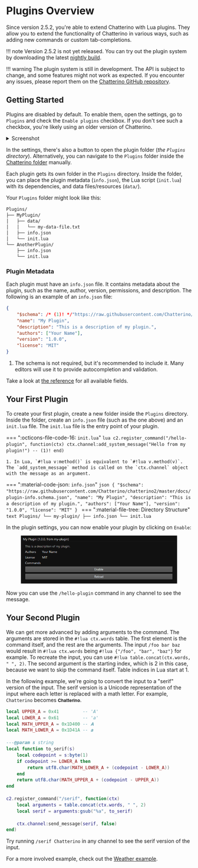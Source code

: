# Plugins Overview

Since version 2.5.2, you're able to extend Chatterino with Lua plugins. They allow you to extend the functionality of Chatterino in various ways, such as adding new commands or custom tab-completions.

<!-- prettier-ignore -->
!!! note
    Version 2.5.2 is not yet released. You can try out the plugin system by downloading the latest [nightly build](../Help.md#what-is-nightly-and-how-to-use-install-it).

<!-- prettier-ignore -->
!!! warning
    The plugin system is still in development. The API is subject to change, and some features might not work as expected. If you encounter any issues, please report them on the [Chatterino GitHub repository](https://github.com/Chatterino/chatterino2/issues).

## Getting Started

Plugins are disabled by default. To enable them, open the settings, go to `Plugins` and check the `Enable plugins` checkbox.
If you don't see such a checkbox, you're likely using an older version of Chatterino.

<details><summary>Screenshot</summary>

<img alt="Chatterino settings" src="../images/plugins/settings-enable.png">

</details>

In the settings, there's also a button to open the plugin folder (_the `Plugins` directory_). Alternatively, you can navigate to the `Plugins` folder inside the [Chatterino folder](../Settings.md#where-is-my-chatterino-folder-located) manually.

Each plugin gets its own folder in the `Plugins` directory. Inside the folder, you can place the plugin metadata (`info.json`), the Lua script (`init.lua`) with its dependencies, and data files/resources (`data/`).

Your `Plugins` folder might look like this:

```text
Plugins/
├── MyPlugin/
│   ├── data/
│   │   └── my-data-file.txt
│   ├── info.json
│   └── init.lua
└── AnotherPlugin/
    ├── info.json
    └── init.lua
```

### Plugin Metadata

Each plugin must have an `info.json` file. It contains metadata about the plugin, such as the name, author, version, permissions, and description. The following is an example of an `info.json` file:

<!-- prettier-ignore -->
```json title="info.json"
{
    "$schema": /* (1)! */"https://raw.githubusercontent.com/Chatterino/chatterino2/master/docs/plugin-info.schema.json",
    "name": "My Plugin",
    "description": "This is a description of my plugin.",
    "authors": ["Your Name"],
    "version": "1.0.0",
    "license": "MIT"
}
```

1. The schema is not required, but it's recommended to include it. Many editors will use it to provide autocompletion and validation.

Take a look at [the reference](./reference.md) for all available fields.

## Your First Plugin

To create your first plugin, create a new folder inside the `Plugins` directory. Inside the folder, create an `info.json` file (such as the one above) and an `init.lua` file. The `init.lua` file is the entry point of your plugin.

<!-- prettier-ignore-start -->
=== ":octicons-file-code-16: `init.lua`"
    ```lua
    c2.register_command("/hello-plugin", function(ctx)
        ctx.channel:add_system_message("Hello from my plugin!") -- (1)!
    end)
    ```

    1. In Lua, `#!lua v:method()` is equivalent to `#!lua v.method(v)`. The `add_system_message` method is called on the `ctx.channel` object with the message as an argument.
=== ":material-code-json: `info.json`"
    ```json
    {
        "$schema": "https://raw.githubusercontent.com/Chatterino/chatterino2/master/docs/plugin-info.schema.json",
        "name": "My Plugin",
        "description": "This is a description of my plugin.",
        "authors": ["Your Name"],
        "version": "1.0.0",
        "license": "MIT"
    }
    ```
=== ":material-file-tree: Directory Structure"
    ```text
    Plugins/
    └── my-plugin/
        ├── info.json
        └── init.lua
    ```
<!-- prettier-ignore-end -->

In the plugin settings, you can now enable your plugin by clicking on `Enable`:

<figure markdown="span">
    <img alt="Enable plugin" src="../images/plugins/enable-hello-world.png">
</figure>

Now you can use the `/hello-plugin` command in any channel to see the message.

## Your Second Plugin

We can get more advanced by adding arguments to the command. The arguments are stored in the `#!lua ctx.words` table. The first element is the command itself, and the rest are the arguments. The input `/foo bar baz` would result in `#!lua ctx.words` being `#!lua {"/foo", "bar", "baz"}` for example. To recreate the input, you can use `#!lua table.concat(ctx.words, " ", 2)`. The second argument is the starting index, which is 2 in this case, because we want to skip the command itself. Table indices in Lua start at 1.

In the following example, we're going to convert the input to a "serif" version of the input. The serif version is a Unicode representation of the input where each letter is replaced with a math letter. For example, `Chatterino` becomes `𝐂𝐡𝐚𝐭𝐭𝐞𝐫𝐢𝐧𝐨`.

```lua title="init.lua"
local UPPER_A = 0x41         -- 'A'
local LOWER_A = 0x61         -- 'a'
local MATH_UPPER_A = 0x1D400 -- 𝐀
local MATH_LOWER_A = 0x1D41A -- 𝐚

---@param s string
local function to_serif(s)
    local codepoint = s:byte(1)
    if codepoint >= LOWER_A then
        return utf8.char(MATH_LOWER_A + (codepoint - LOWER_A))
    end
    return utf8.char(MATH_UPPER_A + (codepoint - UPPER_A))
end

c2.register_command("/serif", function(ctx)
    local arguments = table.concat(ctx.words, " ", 2)
    local serif = arguments:gsub("%a", to_serif)

    ctx.channel:send_message(serif, false)
end)
```

Try running `/serif Chatterino` in any channel to see the serif version of the input.

For a more involved example, check out the [Weather example](./weather-example.md).
